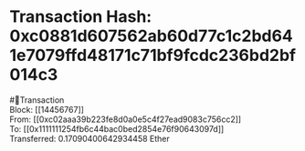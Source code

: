 
Transaction Hash: 0xc0881d607562ab60d77c1c2bd641e7079ffd48171c71bf9fcdc236bd2bf014c3
====================================================================================
  
#💸Transaction  
Block: [[14456767]]  
From: [[0xc02aaa39b223fe8d0a0e5c4f27ead9083c756cc2]]  
To: [[0x1111111254fb6c44bac0bed2854e76f90643097d]]  
Transferred: 0.17090400642934458 Ether
